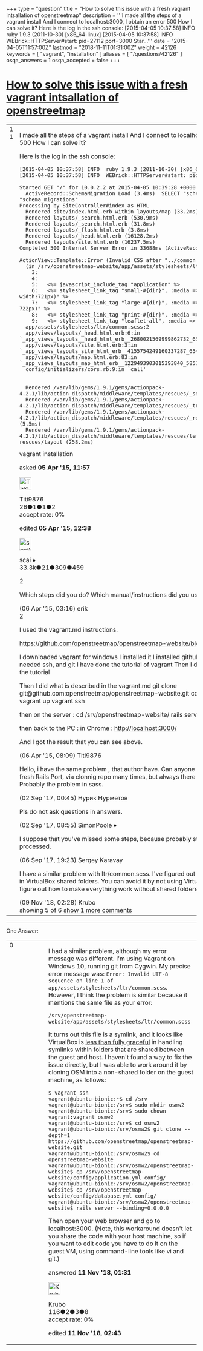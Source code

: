 +++
type = "question"
title = "How to solve this issue with a fresh vagrant intsallation of openstreetmap"
description = '''I made all the steps of a vagrant install And I connect to localhost:3000, I obtain an error 500 How I can solve it?  Here is the log in the ssh console:  [2015-04-05 10:37:58] INFO ruby 1.9.3 (2011-10-30) [x86_64-linux] [2015-04-05 10:37:58] INFO WEBrick::HTTPServer#start: pid=27112 port=3000  Star...'''
date = "2015-04-05T11:57:00Z"
lastmod = "2018-11-11T01:31:00Z"
weight = 42126
keywords = [ "vagrant", "installation" ]
aliases = [ "/questions/42126" ]
osqa_answers = 1
osqa_accepted = false
+++

<div class="headNormal">

# [How to solve this issue with a fresh vagrant intsallation of openstreetmap](/questions/42126/how-to-solve-this-issue-with-a-fresh-vagrant-intsallation-of-openstreetmap)

</div>

<div id="main-body">

<div id="askform">

<table id="question-table" style="width:100%;">
<colgroup>
<col style="width: 50%" />
<col style="width: 50%" />
</colgroup>
<tbody>
<tr>
<td style="width: 30px; vertical-align: top"><div class="vote-buttons">
<span id="post-42126-upvote" class="ajax-command post-vote up" rel="nofollow" title="I like this post (click again to cancel)"> </span>
<div id="post-42126-score" class="post-score" title="current number of votes">
1
</div>
<span id="post-42126-downvote" class="ajax-command post-vote down" rel="nofollow" title="I dont like this post (click again to cancel)"> </span> <span id="favorite-mark" class="ajax-command favorite-mark" rel="nofollow" title="mark/unmark this question as favorite (click again to cancel)"> </span>
<div id="favorite-count" class="favorite-count">
1
</div>
</div></td>
<td><div id="item-right">
<div class="question-body">
<p>I made all the steps of a vagrant install And I connect to localhost:3000, I obtain an error 500 How I can solve it?</p>
<p>Here is the log in the ssh console:</p>
<pre><code>[2015-04-05 10:37:58] INFO  ruby 1.9.3 (2011-10-30) [x86_64-linux]
[2015-04-05 10:37:58] INFO  WEBrick::HTTPServer#start: pid=27112 port=3000
&#10;Started GET &quot;/&quot; for 10.0.2.2 at 2015-04-05 10:39:28 +0000
  ActiveRecord::SchemaMigration Load (3.4ms)  SELECT &quot;schema_migrations&quot;.* FROM &quot;schema_migrations&quot;
Processing by SiteController#index as HTML
  Rendered site/index.html.erb within layouts/map (33.2ms)
  Rendered layouts/_search.html.erb (530.9ms)
  Rendered layouts/_search.html.erb (31.8ms)
  Rendered layouts/_flash.html.erb (3.8ms)
  Rendered layouts/_head.html.erb (16128.2ms)
  Rendered layouts/site.html.erb (16237.5ms)
Completed 500 Internal Server Error in 33688ms (ActiveRecord: 0.0ms)
&#10;ActionView::Template::Error (Invalid CSS after &quot;../common.scss&quot;: expected &quot;{&quot;, was &quot;&quot;
  (in /srv/openstreetmap-website/app/assets/stylesheets/ltr/common.scss:2)):
    3:   
    4:   
    5:   &lt;%= javascript_include_tag &quot;application&quot; %&gt;
    6:   &lt;%= stylesheet_link_tag &quot;small-#{dir}&quot;, :media =&gt; &quot;only screen and (max-width:721px)&quot; %&gt;
    7:   &lt;%= stylesheet_link_tag &quot;large-#{dir}&quot;, :media =&gt; &quot;screen and (min-width: 722px)&quot; %&gt;
    8:   &lt;%= stylesheet_link_tag &quot;print-#{dir}&quot;, :media =&gt; &quot;print&quot; %&gt;
    9:   &lt;%= stylesheet_link_tag &quot;leaflet-all&quot;, :media =&gt; &quot;screen, print&quot; %&gt;
  app/assets/stylesheets/ltr/common.scss:2
  app/views/layouts/_head.html.erb:6:in `_app_views_layouts__head_html_erb__2680021569999862732_65660600&#39;
  app/views/layouts/site.html.erb:3:in `_app_views_layouts_site_html_erb__4155754249160337287_65461020&#39;
  app/views/layouts/map.html.erb:83:in `_app_views_layouts_map_html_erb__1229493903015393840_58573620&#39;
  config/initializers/cors.rb:9:in `call&#39;
&#10;
  Rendered /var/lib/gems/1.9.1/gems/actionpack-4.2.1/lib/action_dispatch/middleware/templates/rescues/_source.erb (120.4ms)
  Rendered /var/lib/gems/1.9.1/gems/actionpack-4.2.1/lib/action_dispatch/middleware/templates/rescues/_trace.html.erb (31.3ms)
  Rendered /var/lib/gems/1.9.1/gems/actionpack-4.2.1/lib/action_dispatch/middleware/templates/rescues/_request_and_response.html.erb (5.5ms)
  Rendered /var/lib/gems/1.9.1/gems/actionpack-4.2.1/lib/action_dispatch/middleware/templates/rescues/template_error.html.erb within rescues/layout (258.2ms)</code></pre>
</div>
<div id="question-tags" class="tags-container tags">
<span class="post-tag tag-link-vagrant" rel="tag" title="see questions tagged &#39;vagrant&#39;">vagrant</span> <span class="post-tag tag-link-installation" rel="tag" title="see questions tagged &#39;installation&#39;">installation</span>
</div>
<div id="question-controls" class="post-controls">
&#10;</div>
<div class="post-update-info-container">
<div class="post-update-info post-update-info-user">
<p>asked <strong>05 Apr '15, 11:57</strong></p>
<img src="https://secure.gravatar.com/avatar/3835a78f4926d6d046bdc9a214d0e114?s=32&amp;d=identicon&amp;r=g" class="gravatar" width="32" height="32" alt="Titi9876&#39;s gravatar image" />
<p><span>Titi9876</span><br />
<span class="score" title="26 reputation points">26</span><span title="1 badges"><span class="badge1">●</span><span class="badgecount">1</span></span><span title="1 badges"><span class="silver">●</span><span class="badgecount">1</span></span><span title="2 badges"><span class="bronze">●</span><span class="badgecount">2</span></span><br />
<span class="accept_rate" title="Rate of the user&#39;s accepted answers">accept rate:</span> <span title="Titi9876 has no accepted answers">0%</span></p>
</div>
<div class="post-update-info post-update-info-edited">
<p><span> edited <strong>05 Apr '15, 12:38</strong> </span></p>
<img src="https://secure.gravatar.com/avatar/52d3234f3be58156770e8a91d575bfbd?s=32&amp;d=identicon&amp;r=g" class="gravatar" width="32" height="32" alt="scai&#39;s gravatar image" />
<p><span>scai ♦</span><br />
<span class="score" title="33317 reputation points"><span>33.3k</span></span><span title="21 badges"><span class="badge1">●</span><span class="badgecount">21</span></span><span title="309 badges"><span class="silver">●</span><span class="badgecount">309</span></span><span title="459 badges"><span class="bronze">●</span><span class="badgecount">459</span></span></p>
</div>
</div>
<div id="comments-container-42126" class="comments-container">
<span id="42135"></span>
<div id="comment-42135" class="comment">
<div id="post-42135-score" class="comment-score">
2
</div>
<div class="comment-text">
<p>Which steps did you do? Which manual/instructions did you use?</p>
</div>
<div id="comment-42135-info" class="comment-info">
<span class="comment-age">(06 Apr '15, 03:16)</span> <span class="comment-user userinfo">erik</span>
</div>
</div>
<span id="42137"></span>
<div id="comment-42137" class="comment">
<div id="post-42137-score" class="comment-score">
2
</div>
<div class="comment-text">
<p>I used the vagrant.md instructions.</p>
<p><a href="https://github.com/openstreetmap/openstreetmap-website/blob/master/VAGRANT.md">https://github.com/openstreetmap/openstreetmap-website/blob/master/VAGRANT.md</a></p>
<p>I downloaded vagrant for windows I installed it I installed github for windows, because I needed ssh, and git I have done the tutorial of vagrant Then I destroyed the vagrant used for the tutorial</p>
<p>Then I did what is described in the vagrant.md git clone git@github.com:openstreetmap/openstreetmap-website.git cd openstreetmap-website vagrant up vagrant ssh</p>
<p>then on the server : cd /srv/openstreetmap-website/ rails server --binding=0.0.0.0</p>
<p>then back to the PC : in Chrome : <a href="http://localhost:3000/">http://localhost:3000/</a></p>
<p>And I got the result that you can see above.</p>
</div>
<div id="comment-42137-info" class="comment-info">
<span class="comment-age">(06 Apr '15, 08:09)</span> <span class="comment-user userinfo">Titi9876</span>
</div>
</div>
<span id="58919"></span>
<div id="comment-58919" class="comment">
<div id="post-58919-score" class="comment-score">
&#10;</div>
<div class="comment-text">
<p>Hello, i have the same problem , that author have. Can anyone help with this ? I've installed fresh Rails Port, via clonnig repo many times, but always there were problem at test:db step. Probably the problem in sass.</p>
</div>
<div id="comment-58919-info" class="comment-info">
<span class="comment-age">(02 Sep '17, 00:45)</span> <span class="comment-user userinfo">Нурик Нурметов</span>
</div>
</div>
<span id="58922"></span>
<div id="comment-58922" class="comment">
<div id="post-58922-score" class="comment-score">
&#10;</div>
<div class="comment-text">
<p>Pls do not ask questions in answers.</p>
</div>
<div id="comment-58922-info" class="comment-info">
<span class="comment-age">(02 Sep '17, 08:55)</span> <span class="comment-user userinfo">SimonPoole ♦</span>
</div>
</div>
<span id="59446"></span>
<div id="comment-59446" class="comment">
<div id="post-59446-score" class="comment-score">
&#10;</div>
<div class="comment-text">
<p>I suppose that you've missed some steps, because probably style sheets were not pre-processed.</p>
</div>
<div id="comment-59446-info" class="comment-info">
<span class="comment-age">(06 Sep '17, 19:23)</span> <span class="comment-user userinfo">Sergey Karavay</span>
</div>
</div>
<span id="66731"></span>
<div id="comment-66731" class="comment not_top_scorer">
<div id="post-66731-score" class="comment-score">
&#10;</div>
<div class="comment-text">
<p>I have a similar problem with ltr/common.scss. I've figured out that it's caused by symlinks in VirtualBox shared folders. You can avoid it by not using VirtualBox shared folders. If I figure out how to make everything work without shared folders, I'll post an answer.</p>
</div>
<div id="comment-66731-info" class="comment-info">
<span class="comment-age">(09 Nov '18, 02:28)</span> <span class="comment-user userinfo">Krubo</span>
</div>
</div>
</div>
<div id="comment-tools-42126" class="comment-tools">
<span class="comments-showing"> showing 5 of 6 </span> <a href="#" class="show-all-comments-link">show 1 more comments</a>
</div>
<div class="clear">
&#10;</div>
<div id="comment-42126-form-container" class="comment-form-container">
&#10;</div>
<div class="clear">
&#10;</div>
</div></td>
</tr>
</tbody>
</table>

------------------------------------------------------------------------

<div class="tabBar">

<span id="sort-top"></span>

<div class="headQuestions">

One Answer:

</div>

</div>

<span id="66744"></span>

<div id="answer-container-66744" class="answer">

<table style="width:100%;">
<colgroup>
<col style="width: 50%" />
<col style="width: 50%" />
</colgroup>
<tbody>
<tr>
<td style="width: 30px; vertical-align: top"><div class="vote-buttons">
<span id="post-66744-upvote" class="ajax-command post-vote up" rel="nofollow" title="I like this post (click again to cancel)"> </span>
<div id="post-66744-score" class="post-score" title="current number of votes">
0
</div>
<span id="post-66744-downvote" class="ajax-command post-vote down" rel="nofollow" title="I dont like this post (click again to cancel)"> </span>
</div></td>
<td><div class="item-right">
<div class="answer-body">
<p>I had a similar problem, although my error message was different. I'm using Vagrant on Windows 10, running git from Cygwin. My precise error message was: <code>Error: Invalid UTF-8 sequence on line 1 of app/assets/stylesheets/ltr/common.scss</code>. However, I think the problem is similar because it mentions the same file as your error:</p>
<pre><code>/srv/openstreetmap-website/app/assets/stylesheets/ltr/common.scss</code></pre>
<p>It turns out this file is a symlink, and it looks like VirtualBox is <a href="https://www.virtualbox.org/ticket/10085">less than fully graceful</a> in handling symlinks within folders that are shared between the guest and host. I haven't found a way to fix the issue directly, but I was able to work around it by cloning OSM into a non-shared folder on the guest machine, as follows:</p>
<pre><code>$ vagrant ssh
vagrant@ubuntu-bionic:~$ cd /srv
vagrant@ubuntu-bionic:/srv$ sudo mkdir osmw2
vagrant@ubuntu-bionic:/srv$ sudo chown vagrant:vagrant osmw2
vagrant@ubuntu-bionic:/srv$ cd osmw2
vagrant@ubuntu-bionic:/srv/osmw2$ git clone --depth=1 https://github.com/openstreetmap/openstreetmap-website.git
vagrant@ubuntu-bionic:/srv/osmw2$ cd openstreetmap-website
vagrant@ubuntu-bionic:/srv/osmw2/openstreetmap-website$ cp /srv/openstreetmap-website/config/application.yml config/
vagrant@ubuntu-bionic:/srv/osmw2/openstreetmap-website$ cp /srv/openstreetmap-website/config/database.yml config/
vagrant@ubuntu-bionic:/srv/osmw2/openstreetmap-website$ rails server --binding=0.0.0.0</code></pre>
<p>Then open your web browser and go to localhost:3000. (Note, this workaround doesn't let you share the code with your host machine, so if you want to edit code you have to do it on the guest VM, using command-line tools like vi and git.)</p>
</div>
<div class="answer-controls post-controls">
&#10;</div>
<div class="post-update-info-container">
<div class="post-update-info post-update-info-user">
<p>answered <strong>11 Nov '18, 01:31</strong></p>
<img src="https://secure.gravatar.com/avatar/6ad28c56201340399ec9c944dca247c0?s=32&amp;d=identicon&amp;r=g" class="gravatar" width="32" height="32" alt="Krubo&#39;s gravatar image" />
<p><span>Krubo</span><br />
<span class="score" title="116 reputation points">116</span><span title="2 badges"><span class="badge1">●</span><span class="badgecount">2</span></span><span title="3 badges"><span class="silver">●</span><span class="badgecount">3</span></span><span title="8 badges"><span class="bronze">●</span><span class="badgecount">8</span></span><br />
<span class="accept_rate" title="Rate of the user&#39;s accepted answers">accept rate:</span> <span title="Krubo has no accepted answers">0%</span></p>
</div>
<div class="post-update-info post-update-info-edited">
<p><span> edited <strong>11 Nov '18, 02:43</strong> </span></p>
</div>
</div>
<div id="comments-container-66744" class="comments-container">
&#10;</div>
<div id="comment-tools-66744" class="comment-tools">
&#10;</div>
<div class="clear">
&#10;</div>
<div id="comment-66744-form-container" class="comment-form-container">
&#10;</div>
<div class="clear">
&#10;</div>
</div></td>
</tr>
</tbody>
</table>

</div>

<div class="paginator-container-left">

</div>

</div>

</div>

